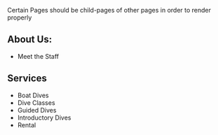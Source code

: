 Certain Pages should be child-pages of other pages in order to render properly

About Us:
---

+  Meet the Staff

Services
---
+ Boat Dives
+ Dive Classes
+ Guided Dives
+ Introductory Dives
+ Rental
